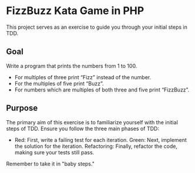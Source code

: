 # FizzBuzz Kata Game in PHP
This project serves as an exercise to guide you through your initial steps in TDD.

## Goal
Write a program that prints the numbers from 1 to 100. 
 - For multiples of three print “Fizz” instead of the number.
 - For the multiples of five print “Buzz”. 
 - For numbers which are multiples of both three and five print “FizzBuzz”.

## Purpose
The primary aim of this exercise is to familiarize yourself with the initial steps of TDD. Ensure you follow the three main phases of TDD:

- Red: First, write a failing test for each iteration.
  Green: Next, implement the solution for the iteration.
  Refactoring: Finally, refactor the code, making sure your tests still pass.

Remember to take it in "baby steps."

